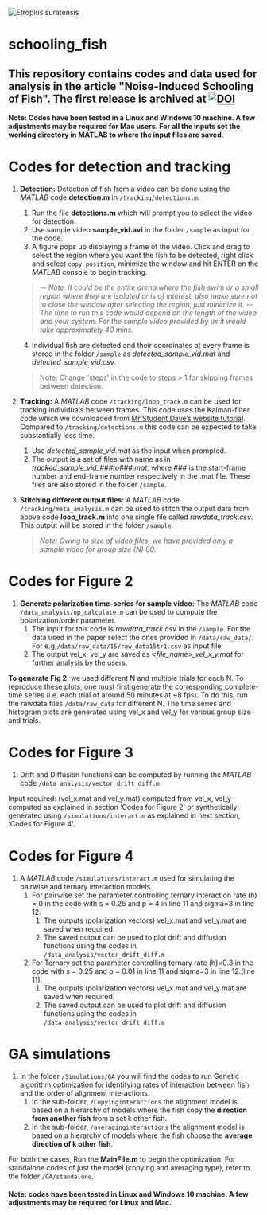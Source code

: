 ![Etroplus suratensis](https://teelabiisc.files.wordpress.com/2019/03/fish-4.jpg)
# schooling_fish

## This repository contains codes and data used for analysis in the article "Noise-Induced Schooling of Fish". The first release is archived at [![DOI](https://zenodo.org/badge/159283981.svg)](https://zenodo.org/badge/latestdoi/159283981)



**Note: Codes have been tested in a Linux and Windows 10 machine. A few adjustments may be required for Mac users. For all the inputs set the working directory in MATLAB to where the input files are saved.**

# Codes for detection and tracking

1. **Detection:** Detection of fish from a video can be done using the *MATLAB* code __detection.m__ in ``/tracking/detections.m``.
    1. Run the file __detections.m__ which will prompt you to select the video for detection.
    2. Use sample video __sample_vid.avi__ in the folder ``/sample`` as input for the code.
    3. A figure pops up displaying a frame of the video. Click and drag to select the region where you want the fish to be detected, right click and select ``copy position``, minimize the window and hit ENTER on the *MATLAB* console to begin tracking. 
    >*-- Note: It could be the entire arena where the fish swim or a small region where they are isolated or is of interest, also make sure not to close the window after selecting the region, just minimize it.
    -- The time to run this code would depend on the length of the video and your system. For the sample video provided by us it would take approximately 40 mins.*
    
    4. Individual fish are detected and their coordinates at every frame is stored in the folder ``/sample`` as *detected_sample_vid.mat* and *detected_sample_vid.csv*.
     >Note: Change 'steps' in the code to steps > 1 for skipping frames between detection.
 
2. **Tracking:** A *MATLAB* code ``/tracking/loop_track.m`` can be used for tracking individuals between frames. This code uses the Kalman-filter code which we downloaded from [Mr Student Dave’s website tutorial](http://studentdavestutorials.weebly.com/). Compared to ``/tracking/detections.m`` this code can be expected to take substantially less time.
    1. Use *detected_sample_vid.mat* as the input when prompted.
    2. The output is a set of files with name as in *tracked_sample_vid_###to###.mat*, where *###* is the start-frame number and end-frame number respectively in the .mat file. These files are also stored in the folder ``/sample``.

3. **Stitching different output files:** A *MATLAB* code  ``/tracking/meta_analysis.m`` can be used to stitch the output data from above code __loop_track.m__ into one single file called *rawdata_track.csv*. This output will be stored in the folder ``/sample``.
   >*Note: Owing to size of video files, we have provided only a sample video for group size (N) 60.*

# Codes for Figure 2

1. **Generate polarization time-series for sample video:** The *MATLAB* code ``/data_analysis/op_calculate.m`` can be used to compute the polarization/order parameter.
    1. The input for this code is *rawdata_track.csv* in the ``/sample``. For the data used in the paper select the ones provided in ``/data/raw_data/``. 
    For e.g,``/data/raw_data/15/raw_data15tr1.csv`` as input file.
    3. The output vel_x, vel_y are saved as *<file_name>_vel_x_y.mat* for further analysis by the users.
    
**To generate Fig 2**, we used different N and multiple trials for each N. To reproduce these plots, one must first generate the corresponding complete-time series (i.e. each trial of around 50 minutes at ~8 fps). To do this, run the rawdata files ``/data/raw_data`` for different N. 
The time series and histogram plots are generated using vel_x and vel_y for various group size and trials.

# Codes for Figure 3

1. Drift and Diffusion functions can be computed by running the *MATLAB* code ``/data_analysis/vector_drift_diff.m``

Input required: (vel_x.mat and vel_y.mat) computed from vel_x, vel_y computed as explained in section ‘Codes for Figure 2’ or synthetically generated using ``/simulations/interact.m`` as explained in next section, ‘Codes for Figure 4’.

# Codes for Figure 4

1. A *MATLAB* code ``/simulations/interact.m`` used for simulating the pairwise and ternary interaction models.
    1. For pairwise set the parameter controlling ternary interaction rate (h) = 0 in the code with s = 0.25 and p = 4 in line 11 and sigma=3 in line 12.
        1. The outputs (polarization vectors) vel_x.mat and vel_y.mat are saved when required.
        2. The saved output can be used to plot drift and diffusion functions using the codes in ``/data_analysis/vector_drift_diff.m``
    2. For Ternary set the parameter controlling ternary rate (h)=0.3 in the code with s = 0.25 and p = 0.01 in line 11 and sigma=3 in line 12.(line 11).
        1. The outputs (polarization vectors) vel_x.mat and vel_y.mat are saved when required. 
        2. The saved output can be used to plot drift and diffusion functions using the codes in ``/data_analysis/vector_drift_diff.m``

# GA simulations

1. In the folder ``/Simulations/GA`` you will find the codes to run Genetic algorithm optimization for identifying rates of interaction between fish and the order of alignment interactions.
    1. In the sub-folder, ``/Copyinginteractions`` the alignment model is based on a hierarchy of models where the fish copy the **direction from another fish** from a set k other fish.
    2. In the sub-folder, ``/averaginginteractions`` the alignment model is based on a hierarchy of models where the fish choose the **average direction of k other fish**.
    
    
For both the cases, Run the __MainFile.m__ to begin the optimization.
For standalone codes of just the model (copying and averaging type), refer to the folder ``/GA/standalone``.
 
 
 
#### Note: codes have been tested in Linux and Windows 10 machine. A few adjustments may be required for Linux and Mac.

